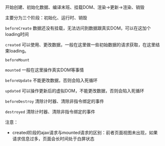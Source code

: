 开始创建、初始化数据、编译末班、挂载DOM、渲染->更新->渲染、销毁

主要分为三个阶段：初始化、运行时、销毁

`beforeCreate` 数据还没有挂载，无法访问到数据跟真实DOM，可以在这加个loading时间

`created` 可以使用、更改数据，一般在这里做一些初始数据的请求获取，在这里结束loading。

`beforeMount` 

`mounted` 一般在这里操作真实DOM等事情

`beforeUpdate` 不能更改数据，否则会陷入死循环

`updated` 可以操作更新后的虚拟DOM，不能更改数据，否则会陷入死循环

`beforeDestroy` 清除计时器、清除非指令绑定的事件

`destroyed` 清除计时器、清除非指令绑定的事件


注意：
- created阶段的ajax请求与mounted请求的区别：前者页面视图未出现，如果请求信息过多，页面会长时间处于白屏状态
